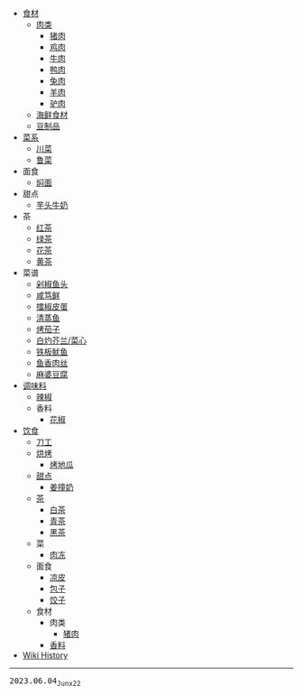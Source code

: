 - [食材](/0003_食材)
  - [肉类](/0005_食材_肉类)
    - [猪肉](/0016_食材_肉类_猪肉)
    - [鸡肉](/0011_食材_肉类_鸡肉)
    - [牛肉](/0014_食材_肉类_牛肉)
    - [鸭肉](/0010_食材_肉类_鸭肉)
    - [兔肉](/0015_食材_肉类_兔肉)
    - [羊肉](/0013_食材_肉类_羊肉)
    - [驴肉](/0012_食材_肉类_驴肉)
  - [海鲜食材](/0004_食材_海鲜)
  - [豆制品](/0006_食材_豆制品)
- [菜系](/0017_菜系)
  - [川菜](/0018_菜系_川菜)
  - [鲁菜](/0019_菜系_鲁菜)
- 面食
  - [焖面](/0021_面食_焖面)
- 甜点
  - [芋头牛奶](/0030_甜点_芋头牛奶)
- 茶
  - [红茶](/0034_茶_红茶)
  - [绿茶](/0035_茶_绿茶)
  - [花茶](/0026_茶_花茶)
  - [黄茶](/0032_茶_黄茶)
- 菜谱
  - [剁椒鱼头](/0022_菜谱_剁椒鱼头)
  - [咸笃鲜](/0024_菜谱_咸笃鲜)
  - [擂椒皮蛋](/0029_菜谱_擂椒皮蛋)
  - [清蒸鱼](/0033_菜谱_清蒸鱼)
  - [烤茄子](/0031_菜谱_烤茄子)
  - [白灼芥兰/菜心](/0027_菜谱_白灼菜心)
  - [铁板鱿鱼](/0020_菜谱_铁板鱿鱼)
  - [鱼香肉丝](/0025_菜谱_鱼香肉丝)
  - [麻婆豆腐](/0023_菜谱_麻婆豆腐)
- [调味料](/0007_调味料)
  - [辣椒](/0009_调味料_辣椒)
  - 香料
    - [花椒](/0008_调味料_香料_花椒)
- [饮食](/0045_饮食)
  - [刀工](/0044_饮食_刀工)
  - [烘烤](/0038_饮食_烘烤)
    - [烤地瓜](/0039_饮食_烘烤_烤地瓜)
  - [甜点](/0051_饮食_甜点)
    - [姜撞奶](/0050_饮食_甜点_姜撞奶)
  - [茶](/0040_饮食_茶)
    - [白茶](/0046_饮食_茶_白茶)
    - [青茶](/0037_饮食_茶_青茶)
    - [黑茶](/0047_饮食_茶_黑茶)
  - 菜
    - [肉冻](/0041_饮食_菜_肉冻)
  - 面食
    - [凉皮](/0048_饮食_面食_凉皮)
    - [包子](/0028_饮食_面食_包子)
    - [饺子](/0042_饮食_面食_饺子)
  - 食材
    - 肉类
      - [猪肉](/0016_饮食_食材_肉类_猪肉)
    - [香料](/0036_饮食_食材_香料)
- [Wiki History](/hist)

---
<kbd>2023.06.04<sub>Junx22</sub></kbd>

